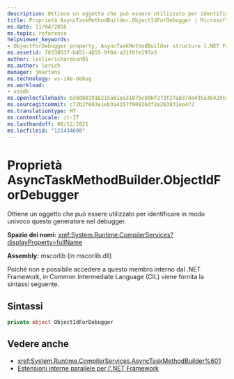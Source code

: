 ```yaml
---
description: Ottiene un oggetto che può essere utilizzato per identificare in modo univoco questo generatore nel debugger.
title: Proprietà AsyncTaskMethodBuilder.ObjectIdForDebugger | Microsoft Docs
ms.date: 11/04/2016
ms.topic: reference
helpviewer_keywords:
- ObjectForDebugger property, AsyncTaskMethodBuilder structure [.NET Framework debug engines]
ms.assetid: 78338537-b451-4655-9f04-a21f6fe197a3
author: leslierichardson95
ms.author: lerich
manager: jmartens
ms.technology: vs-ide-debug
ms.workload:
- vssdk
ms.openlocfilehash: b3dd80191b215a61ea31075cb0bf273f27ab37da435a3642dce928be9a4ff149
ms.sourcegitcommit: c72b2f603e1eb3a4157f00926df2e263831ea472
ms.translationtype: MT
ms.contentlocale: it-IT
ms.lasthandoff: 08/12/2021
ms.locfileid: "121434698"
---
```

# <a name="asynctaskmethodbuilderobjectidfordebugger-property"></a>Proprietà AsyncTaskMethodBuilder.ObjectIdForDebugger
Ottiene un oggetto che può essere utilizzato per identificare in modo univoco questo generatore nel debugger.

 **Spazio dei nomi:** <xref:System.Runtime.CompilerServices?displayProperty=fullName>

 **Assembly:** mscorlib (in mscorlib.dll)

 Poiché non è possibile accedere a questo membro interno dal .NET Framework, in Common Intermediate Language (CIL) viene fornita la sintassi seguente.

## <a name="syntax"></a>Sintassi

```csharp
private object ObjectIdForDebugger
```

## <a name="see-also"></a>Vedere anche
- <xref:System.Runtime.CompilerServices.AsyncTaskMethodBuilder%601>
- [Estensioni interne parallele per l'.NET Framework](../../extensibility/debugger/parallel-extension-internals-for-the-dotnet-framework.md)
